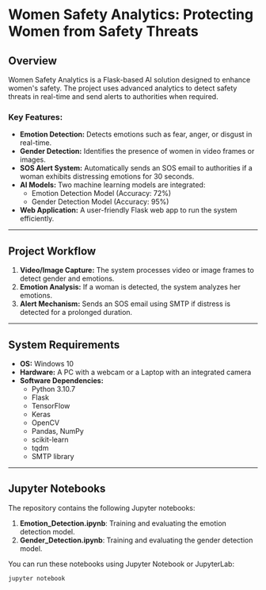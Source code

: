 # Women Safety Analytics: Protecting Women from Safety Threats

## Overview
Women Safety Analytics is a Flask-based AI solution designed to enhance women's safety. The project uses advanced analytics to detect safety threats in real-time and send alerts to authorities when required.

### Key Features:
- **Emotion Detection:** Detects emotions such as fear, anger, or disgust in real-time.
- **Gender Detection:** Identifies the presence of women in video frames or images.
- **SOS Alert System:** Automatically sends an SOS email to authorities if a woman exhibits distressing emotions for 30 seconds.
- **AI Models:** Two machine learning models are integrated:
  - Emotion Detection Model (Accuracy: 72%)
  - Gender Detection Model (Accuracy: 95%)
- **Web Application:** A user-friendly Flask web app to run the system efficiently.

---

## Project Workflow
1. **Video/Image Capture:** The system processes video or image frames to detect gender and emotions.
2. **Emotion Analysis:** If a woman is detected, the system analyzes her emotions.
3. **Alert Mechanism:** Sends an SOS email using SMTP if distress is detected for a prolonged duration.

---

## System Requirements
- **OS:** Windows 10
- **Hardware:** A PC with a webcam or a Laptop with an integrated camera
- **Software Dependencies:**
  - Python 3.10.7
  - Flask
  - TensorFlow
  - Keras
  - OpenCV
  - Pandas, NumPy
  - scikit-learn
  - tqdm
  - SMTP library

---

   ## Jupyter Notebooks
The repository contains the following Jupyter notebooks:
1. **Emotion_Detection.ipynb**: Training and evaluating the emotion detection model.
2. **Gender_Detection.ipynb**: Training and evaluating the gender detection model.

You can run these notebooks using Jupyter Notebook or JupyterLab:
```bash
jupyter notebook

